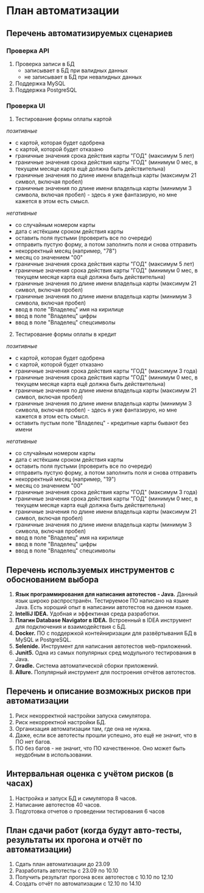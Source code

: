 # План автоматизации

## Перечень автоматизируемых сценариев

### Проверка API

1. Проверка записи в БД
      * записывает в БД при валидных данных
      * не записывает в БД при невалидных данных
2. Поддержка MySQL
3. Поддержка PostgreSQL

### Проверка UI

1. Тестирование формы оплаты картой

 _позитивные_
* с картой, которая будет одобрена
* с картой, которой будет отказано
* граничные значения срока действия карты "ГОД" (максимум 5 лет)
* граничные значения срока действия карты "ГОД" (минимум 0 мес, в текущем месяце карта ещё должна быть действительна)
* граничные значения по длине имени владельца карты (максимум 21 символ, включая пробел)
* граничные значения по длине имени владельца карты (минимум 3 символа, включая пробел) - здесь я уже фантазирую, но мне кажется в этом есть смысл.

 _негативные_
* со случайным номером карты
* дата с истёкшим сроком действия карты
* оставить поля пустыми (проверить все по очереди)
* отправить пустую форму, а потом заполнить поля и снова отправить
* некорректный месяц (например, "78")
* месяц со значением "00"
* граничные значения срока действия карты "ГОД" (максимум 5 лет)
* граничные значения срока действия карты "ГОД" (минимум 0 мес, в текущем месяце карта ещё должна быть действительна)
* граничные значения по длине имени владельца карты (максимум 21 символ, включая пробел)
* граничные значения по длине имени владельца карты (минимум 3 символа, включая пробел)
* ввод в поле "Владелец" имя на кирилице
* ввод в поле "Владелец" цифры
* ввод в поле "Владелец" спецсимволы

2. Тестирование формы оплаты в кредит

 _позитивные_
  * с картой, которая будет одобрена
  * с картой, которой будет отказано
  * граничные значения срока действия карты "ГОД" (максимум 3 года)
  * граничные значения срока действия карты "ГОД" (минимум 0 мес, в текущем месяце карта ещё должна быть действительна)
  * граничные значения по длине имени владельца карты (максимум 21 символ, включая пробел)
  * граничные значения по длине имени владельца карты (минимум 3 символа, включая пробел) - здесь я уже фантазирую, но мне кажется в этом есть смысл.
  * оставить пустым поле "Владелец" - кредитные карты бывают без имени

 _негативные_
  * со случайным номером карты
  * дата с истёкшим сроком действия карты
  * оставить поля пустыми (проверить все по очереди)
  * отправить пустую форму, а потом заполнить поля и снова отправить
  * некорректный месяц (например, "19")
  * месяц со значением "00"
  * граничные значения срока действия карты "ГОД" (максимум 3 года)
  * граничные значения срока действия карты "ГОД" (минимум 0 мес, в текущем месяце карта ещё должна быть действительна)
  * граничные значения по длине имени владельца карты (максимум 21 символ, включая пробел)
  * граничные значения по длине имени владельца карты (минимум 3 символа, включая пробел)
  * ввод в поле "Владелец" имя на кирилице
  * ввод в поле "Владелец" цифры
  * ввод в поле "Владелец" спецсимволы


## Перечень используемых инструментов с обоснованием выбора
1. **Язык программирования для написания автотестов - Java.** Данный язык широко распространён. 
Тестируемое ПО написано на языке Java. Есть хороший опыт в написании автотестов на данном языке.
2. **IntelliJ IDEA.** Удобная и эффектиная среда разработки.
3. **Плагин Database Navigator в IDEA.** Встроенный в IDEA инструмент для подключения и взаимодействия с БД.
4. **Docker.** ПО с поддержкой контейниризации для развёртывания БД в MySQL и PostgreSQL.
5. **Selenide.** Инструмент для написания автотестов web-приложений. 
6. **Junit5.** Одна из самых популярных сред модульного тестирования в Java.
7. **Gradle.** Система автоматической сборки приложений. 
8. **Allure.** Популярный инструмент для построения отчётов автотестов.



## Перечень и описание возможных рисков при автоматизации
1. Риск некорректной настройки запуска симулятора.
2. Риск некорректной настройки БД.
3. Организация автоматизации там, где она не нужна.
4. Даже, если все автотесты прошли успешно, это ещё не значит, что в ПО нет багов. 
5. ПО без багов - не значит, что ПО качественное. Оно может быть неудобным в использовании.


## Интервальная оценка с учётом рисков (в часах)
1. Настройка и запуск БД и симулятора 8 часов.
2. Написание автотестов 40 часов.
3. Подготовка отчетов о проведении тестирования 6 часов

## План сдачи работ (когда будут авто-тесты, результаты их прогона и отчёт по автоматизации)
1. Сдать план автоматизации до 23.09
2. Разработать автотесты с 23.09 по 10.10
3. Получить результат прогона всех автотестов с 10.10 по 12.10
4. Создать отчёт по автоматизации с 12.10 по 14.10
